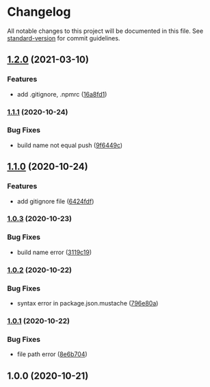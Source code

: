 # Changelog

All notable changes to this project will be documented in this file. See [standard-version](https://github.com/conventional-changelog/standard-version) for commit guidelines.

## [1.2.0](https://github.com/Val-istar-Guo/docker-container-template/compare/v1.1.1...v1.2.0) (2021-03-10)


### Features

* add .gitignore, .npmrc ([16a8fd1](https://github.com/Val-istar-Guo/docker-container-template/commit/16a8fd19f714c5e8406d8ce87736c91b54cbf60c))

### [1.1.1](https://github.com/Val-istar-Guo/docker-container-template/compare/v1.1.0...v1.1.1) (2020-10-24)


### Bug Fixes

* build name not equal push ([9f6449c](https://github.com/Val-istar-Guo/docker-container-template/commit/9f6449cbb88d70e2884db4b6c1df90db762f6364))

## [1.1.0](https://github.com/Val-istar-Guo/docker-container-template/compare/v1.0.3...v1.1.0) (2020-10-24)


### Features

* add gitignore file ([6424fdf](https://github.com/Val-istar-Guo/docker-container-template/commit/6424fdf3379684eb92aef4cab7023052af443afa))

### [1.0.3](https://github.com/Val-istar-Guo/docker-container-template/compare/v1.0.2...v1.0.3) (2020-10-23)


### Bug Fixes

* build name error ([3119c19](https://github.com/Val-istar-Guo/docker-container-template/commit/3119c190078ae38fc006ce475b941dbeaaf71961))

### [1.0.2](https://github.com/Val-istar-Guo/docker-container-template/compare/v1.0.1...v1.0.2) (2020-10-22)


### Bug Fixes

* syntax error in package.json.mustache ([796e80a](https://github.com/Val-istar-Guo/docker-container-template/commit/796e80a474ed0ca7b3d8213ab8931d8f0a7ea34c))

### [1.0.1](https://github.com/Val-istar-Guo/docker-container-template/compare/v1.0.0...v1.0.1) (2020-10-22)


### Bug Fixes

* file path error ([8e6b704](https://github.com/Val-istar-Guo/docker-container-template/commit/8e6b70486ab51deb4fa6dadff1db5504ec94058e))

## 1.0.0 (2020-10-21)
